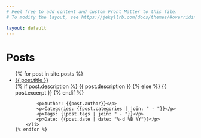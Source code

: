```yaml
---
# Feel free to add content and custom Front Matter to this file.
# To modify the layout, see https://jekyllrb.com/docs/themes/#overriding-theme-defaults

layout: default
---
```


<link rel="stylesheet" href="{{ '/assets/css/home.css?v=' }}">

<h1>Posts</h1>

<ul>
    {% for post in site.posts %}
        <li class="post">
            <a href="{{ post.url }}">{{ post.title }}</a>
            <br>
            {% if post.description %}
            {{ post.description }}
            {% else %}
            {{ post.excerpt }}
            {% endif %}

            <p>Author: {{post.author}}</p>
            <p>Categories: {{post.categories | join: " - "}}</p>
            <p>Tags: {{post.tags | join: " - "}}</p>
            <p>Date: {{post.date | date: "%-d %B %Y"}}</p>
        </li>
    {% endfor %}
</ul>